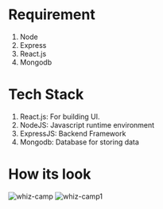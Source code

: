 # Requirement
1. Node
2. Express
3. React.js
4. Mongodb

# Tech Stack
1. React.js: For building UI.
2. NodeJS: Javascript runtime environment
3. ExpressJS: Backend Framework
4. Mongodb: Database for storing data

# How its look
![whiz-camp](https://github.com/rahulyadav232/whiz-camp-project/assets/68394509/a2453d5c-95ae-4bea-a009-f8c3e36c7852)
![whiz-camp1](https://github.com/rahulyadav232/whiz-camp-project/assets/68394509/5d69afa6-d6f9-4534-bdab-78556819738e)
